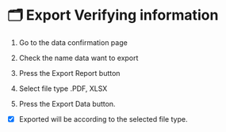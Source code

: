 # 🗂️ Export Verifying information



1. Go to the data confirmation page&#x20;
2. Check the name data want to export
3. Press the Export Report button





1. Select file type .PDF, XLSX
2. ﻿﻿﻿Press the Export Data button.



* [x] Exported will be according to the selected file type.
